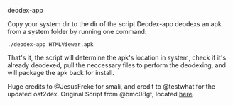 deodex-app

Copy your system dir to the dir of the script
Deodex-app deodexs an apk from a system folder by running one command:

    ./deodex-app HTMLViewer.apk
    
That's it, the script will determine the apk's location in system, check if it's already deodexed, pull the neccessary
files to perform the deodexing, and will package the apk back for install.

Huge credits to @JesusFreke for smali, and credit to @testwhat for the updated oat2dex.
Original Script from @bmc08gt, located [here](https://github.com/bmc08gt/scripts/tree/master/deodex-lollipop).
